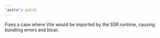 ```yaml
---
'astro': patch
---
```


Fixes a case where Vite would be imported by the SSR runtime, causing bundling errors and bloat.
